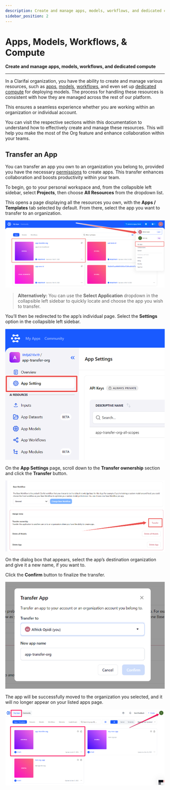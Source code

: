 ```yaml
---
description: Create and manage apps, models, workflows, and dedicated compute
sidebar_position: 2
---
```


# Apps, Models, Workflows, & Compute

**Create and manage apps, models, workflows, and dedicated compute**

<hr />

In a Clarifai organization, you have the ability to create and manage various resources, such as [apps](https://docs.clarifai.com/create/applications/), [models](https://docs.clarifai.com/create/models/), [workflows](https://docs.clarifai.com/create/workflows/), and even set up [dedicated compute](https://docs.clarifai.com/compute/deployments/clusters-nodepools) for deploying models. The process for handling these resources is consistent with how they are managed across the rest of our platform. 

This ensures a seamless experience whether you are working within an organization or individual account.

You can visit the respective sections within this documentation to understand how to effectively create and manage these resources. This will help you make the most of the Org feature and enhance collaboration within your teams. 

## Transfer an App 

You can transfer an app you own to an organization you belong to, provided you have the necessary [permissions](https://docs.clarifai.com/portal-guide/clarifai-organizations/security#scopes-and-access-levels-of-organization-members) to create apps. This transfer enhances collaboration and boosts productivity within your team.

To begin, go to your personal workspace and, from the collapsible left sidebar, select **Projects**, then choose **All Resources** from the dropdown list. 

This opens a page displaying all the resources you own, with the **Apps / Templates** tab selected by default. From there, select the app you want to transfer to an organization.

![List apps you own](/img/clarifai_orgs/transfer_app_org_1.png)

> **Alternatively:** You can use the **Select Application** dropdown in the collapsible left sidebar to quickly locate and choose the app you wish to transfer.

You’ll then be redirected to the app’s individual page. Select the **Settings** option in the collapsible left sidebar. 

![App setting](/img/clarifai_orgs/transfer_app_org_2.png)

On the **App Settings** page, scroll down to the **Transfer ownership** section and click the **Transfer** button.

![Transfer app ownership](/img/clarifai_orgs/transfer_app_org_3.png)

On the dialog box that appears, select the app’s destination organization and give it a new name, if you want to. 

Click the **Confirm** button to finalize the transfer. 

![Give app a new name](/img/clarifai_orgs/transfer_app_org_4.png)

The app will be successfully moved to the organization you selected, and it will no longer appear on your listed apps page. 

![Org apps](/img/clarifai_orgs/transfer_app_org_5.png)